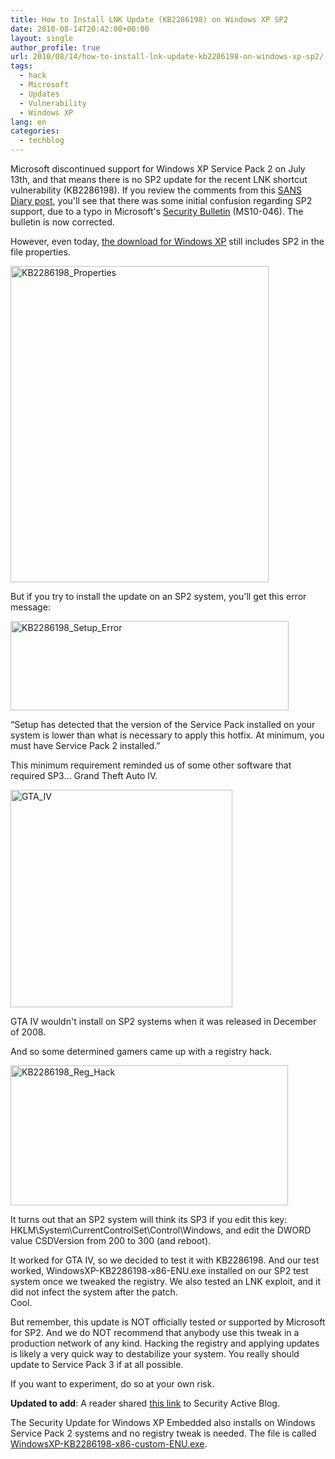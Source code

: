 ```yaml
---
title: How to Install LNK Update (KB2286198) on Windows XP SP2
date: 2010-08-14T20:42:00+00:00
layout: single
author_profile: true
url: 2010/08/14/how-to-install-lnk-update-kb2286198-on-windows-xp-sp2/
tags:
  - hack
  - Microsoft
  - Updates
  - Vulnerability
  - Windows XP
lang: en
categories: 
  - techblog
---
```

Microsoft discontinued support for Windows XP Service Pack 2 on July 13th, and that means there is no SP2 update for the recent LNK shortcut vulnerability (KB2286198). If you review the comments from this [SANS Diary post](http://isc.sans.edu/diary.html?storyid=9313), you'll see that there was some initial confusion regarding SP2 support, due to a typo in Microsoft's [Security Bulletin](http://www.microsoft.com/technet/security/bulletin/MS10-046.mspx) (MS10-046). The bulletin is now corrected. 

However, even today, [the download for Windows XP](http://www.microsoft.com/downloads/details.aspx?familyid=12361875-B453-45E8-852B-90F2727894FD&displaylang=en) still includes SP2 in the file properties. 

[<img title="KB2286198_Properties" border="0" alt="KB2286198_Properties" src="http://lh5.ggpht.com/_vaUVXcmC3OI/TGb4iCN6cuI/AAAAAAAACXE/EDQGCjHTNA8/KB2286198_Properties_thumb%5B3%5D.png?imgmax=800" width="413" height="506" />](http://lh3.ggpht.com/_vaUVXcmC3OI/TGb4f55xiPI/AAAAAAAACXA/AGT82SSUM4o/s1600-h/KB2286198_Properties%5B5%5D.png) 

But if you try to install the update on an SP2 system, you'll get this error message: 

[<img title="KB2286198_Setup_Error" border="0" alt="KB2286198_Setup_Error" src="http://lh4.ggpht.com/_vaUVXcmC3OI/TGb4mUoEzKI/AAAAAAAACXM/p4WRvu3Z_UI/KB2286198_Setup_Error_thumb%5B3%5D.png?imgmax=800" width="445" height="143" />](http://lh3.ggpht.com/_vaUVXcmC3OI/TGb4j609W2I/AAAAAAAACXI/h5WdK0AZM70/s1600-h/KB2286198_Setup_Error%5B5%5D.png) 

“Setup has detected that the version of the Service Pack installed on your system is lower than what is necessary to apply this hotfix. At minimum, you must have Service Pack 2 installed.” 

This minimum requirement reminded us of some other software that required SP3… Grand Theft Auto IV. 

[<img title="GTA_IV" border="0" alt="GTA_IV" src="http://lh6.ggpht.com/_vaUVXcmC3OI/TGb4rL1zYhI/AAAAAAAACXU/IWr6hQoCjd8/GTA_IV_thumb%5B3%5D.jpg?imgmax=800" width="355" height="348" />](http://lh5.ggpht.com/_vaUVXcmC3OI/TGb4o9NzZYI/AAAAAAAACXQ/LXNMvhbcd84/s1600-h/GTA_IV%5B5%5D.jpg) 

GTA IV wouldn't install on SP2 systems when it was released in December of 2008. 

And so some determined gamers came up with a registry hack. 

[<img title="KB2286198_Reg_Hack" border="0" alt="KB2286198_Reg_Hack" src="http://lh4.ggpht.com/_vaUVXcmC3OI/TGb4uiEj_0I/AAAAAAAACXc/s1Chlpq4b44/KB2286198_Reg_Hack_thumb%5B3%5D.png?imgmax=800" width="444" height="224" />](http://lh5.ggpht.com/_vaUVXcmC3OI/TGb4s1wzgbI/AAAAAAAACXY/V-zVsBQQQCs/s1600-h/KB2286198_Reg_Hack%5B5%5D.png) 

It turns out that an SP2 system will think its SP3 if you edit this key: HKLM\System\CurrentControlSet\Control\Windows, and edit the DWORD value CSDVersion from 200 to 300 (and reboot).

It worked for GTA IV, so we decided to test it with KB2286198. And our test worked, WindowsXP-KB2286198-x86-ENU.exe installed on our SP2 test system once we tweaked the registry. We also tested an LNK exploit, and it did not infect the system after the patch.  
Cool.

But remember, this update is NOT officially tested or supported by Microsoft for SP2. And we do NOT recommend that anybody use this tweak in a production network of any kind. Hacking the registry and applying updates is likely a very quick way to destabilize your system. You really should update to Service Pack 3 if at all possible.

If you want to experiment, do so at your own risk.

**Updated to add**: A reader shared [this link](http://blog.securityactive.co.uk/2010/08/10/patching-windows-xp-sp2-for-the-shortcut-lnk-vulnerability-ms10-046/) to Security Active Blog.

The Security Update for Windows XP Embedded also installs on Windows Service Pack 2 systems and no registry tweak is needed. The file is called [WindowsXP-KB2286198-x86-custom-ENU.exe](http://www.microsoft.com/downloads/details.aspx?displaylang=en&FamilyID=c2a66b80-af7e-4950-95e6-f6476086e7ca).